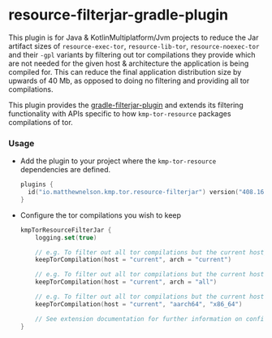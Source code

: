 # resource-filterjar-gradle-plugin

This plugin is for Java & KotlinMultiplatform/Jvm projects to reduce the Jar 
artifact sizes of `resource-exec-tor`, `resource-lib-tor`, `resource-noexec-tor` 
and their `-gpl` variants by filtering out tor compilations they provide which are 
not needed for the given host & architecture the application is being compiled for. 
This can reduce the final application distribution size by upwards of 40 Mb, as opposed 
to doing no filtering and providing all tor compilations. 

This plugin provides the [gradle-filterjar-plugin][url-gradle-filterjar-plugin] and 
extends its filtering functionality with APIs specific to how `kmp-tor-resource` packages 
compilations of tor.

### Usage

<!-- TAG_VERSION -->

- Add the plugin to your project where the `kmp-tor-resource` dependencies are defined.
  ```kotlin
  plugins {
    id("io.matthewnelson.kmp.tor.resource-filterjar") version("408.16.0")
  }
  ```

- Configure the tor compilations you wish to keep
  ```kotlin
  kmpTorResourceFilterJar {
      logging.set(true)

      // e.g. To filter out all tor compilations but the current host/architecture
      keepTorCompilation(host = "current", arch = "current")

      // e.g. To filter out all tor compilations but the current host
      keepTorCompilation(host = "current", arch = "all")

      // e.g. To filter out all tor compilations but the current host for arches aarch64 & x86_64
      keepTorCompilation(host = "current", "aarch64", "x86_64")

      // See extension documentation for further information on configurability
  }
  ```

[url-gradle-filterjar-plugin]: https://github.com/05nelson/gradle-filterjar-plugin